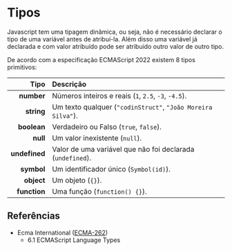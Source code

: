 # Tipos

Javascript tem uma tipagem dinâmica, ou seja, não é necessário declarar o tipo de uma variável antes de atribuí-la. Além disso uma variável já declarada e com valor atribuído pode ser atribuido outro valor de outro tipo.

De acordo com a especificação ECMAScript 2022 existem 8 tipos primitivos:

|          Tipo | Descrição                                                    |
| ------------: | :----------------------------------------------------------- |
| **number**    | Números inteiros e reais (`1`, `2.5`, `-3`, `-4.5`).         |
| **string**    | Um texto qualquer (`"codinStruct"`, `"João Moreira Silva"`). |
| **boolean**   | Verdadeiro ou Falso (`true`, `false`).                       |
| **null**      | Um valor inexistente (`null`).                               |
| **undefined** | Valor de uma variável que não foi declarada (`undefined`).   |
| **symbol**    | Um identificador único (`Symbol(id)`).                       |
| **object**    | Um objeto (`{}`).                                            |
| **function**  | Uma função (`function() {}`).                                |

## Referências

- Ecma International ([ECMA-262](https://tc39.es/ecma262))
  - 6.1 ECMAScript Language Types
